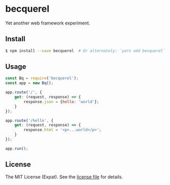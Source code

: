 becquerel
=========
Yet another web framework experiment.

Install
-------
```sh
$ npm install --save becquerel  # Or alternately: `yarn add becquerel`
```

Usage
-----
```js
const Bq = require('becquerel');
const app = new Bq();

app.route('/', {
    get: (request, response) => {
        response.json = {hello: 'world'};
    }
});

app.route('/hello', {
    get: (request, response) => {
        response.html = '<p>...world</p>';
    }
});

app.run();
```

License
-------
The MIT License (Expat). See the [license file](LICENSE) for details.